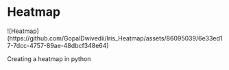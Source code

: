 <h1>Heatmap</h1>
![Heatmap](https://github.com/GopalDwivedii/Iris_Heatmap/assets/86095039/6e33ed17-7dcc-4757-89ae-48dbcf348e64)

<p>Creating a heatmap in python</p>
